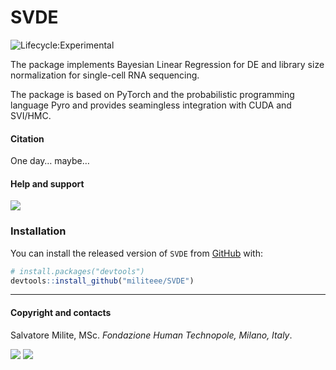 
# SVDE

<!-- badges: start -->

![Lifecycle:Experimental](https://img.shields.io/badge/Lifecycle-Experimental-339999)
<!-- badges: end -->

The package implements Bayesian Linear Regression for DE and library
size normalization for single-cell RNA sequencing.

The package is based on PyTorch and the probabilistic programming
language Pyro and provides seamingless integration with CUDA and
SVI/HMC.

#### Citation

One day… maybe…

#### Help and support

[![](https://img.shields.io/badge/GitHub%20Pages-https://militeee.github.io/SVDE/-steelblue.svg)](https://militeee.github.io/SVDE)

### Installation

You can install the released version of `SVDE` from
[GitHub](https://github.com/) with:

``` r
# install.packages("devtools")
devtools::install_github("militeee/SVDE")
```

------------------------------------------------------------------------

#### Copyright and contacts

Salvatore Milite, MSc. *Fondazione Human Technopole, Milano, Italy*.

[![](https://img.shields.io/badge/Email-militesalvatore@gmail.com-informational.svg?style=social)](mailto:gcaravagn@gmail.com)
[![](https://img.shields.io/badge/Militeee-informational.svg?style=social&logo=GitHub)](https://github.com/Militeee)
